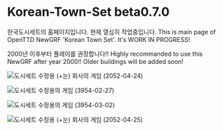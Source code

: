 # Korean-Town-Set beta0.7.0

한국도시세트의 홈페이지입니다. 현재 열심히 작업중입니다. 
This is main page of OpenTTD NewGRF 'Korean Town Set'. It's WORK IN PROGRESS!

2000년 이후부터 플레이를 권장합니다!!
Highly recommanded to use this NewGRF after year 2000!! Older buildings will be added soon!

![도시세트 수정용 (+눈) 회사의 게임 (2052-04-24)](https://github.com/SerpensNebula/Korean-Town-Set/assets/75788864/3bdf169b-36eb-41ae-8e11-763e777db0cb)

![도시세트 수정용의 게임 (3954-02-27)](https://github.com/SerpensNebula/Korean-Town-Set/assets/75788864/70fe0a3c-b806-48d8-8710-e76344328d44)

![도시세트 수정용의 게임 (3954-03-02)](https://github.com/SerpensNebula/Korean-Town-Set/assets/75788864/5f8ec0a2-d5f7-4d71-9ac8-a66a05024901)

![도시세트 수정용 (+눈) 회사의 게임 (2052-04-25)](https://github.com/SerpensNebula/Korean-Town-Set/assets/75788864/ecb21cdf-1021-4a45-ab99-f7010c3ca2e9)
